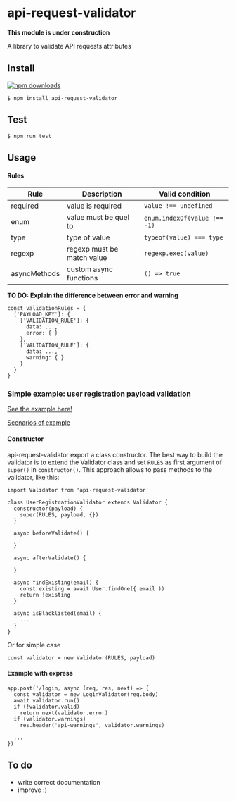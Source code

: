# api-request-validator

**This module is under construction**

A library to validate API requests attributes

## Install

[![npm downloads](https://img.shields.io/npm/dm/api-request-validator.svg?style=flat-square)](http://npm-stat.com/charts.html?package=api-request-validator&from=2015-09-01)

    $ npm install api-request-validator

## Test

    $ npm run test

## Usage

#### Rules

|  Rule           |      Description              | Valid condition                   |
|-----------------|-------------------------------|-----------------------------------|
| required        | value is required             | `value !== undefined`             |
| enum            | value must be quel to         | `enum.indexOf(value !== -1)`      |
| type            | type of value                 | `typeof(value) === type`          |
| regexp          | regexp must be match value    | `regexp.exec(value)`              |
| asyncMethods    | custom async functions        | `() => true`                      |

**TO DO: Explain the difference between error and warning**

    const validationRules = {
      ['PAYLOAD_KEY']: {
        ['VALIDATION_RULE']: { 
          data: ...,
          error: { }
        },
        ['VALIDATION_RULE']: { 
          data: ...,
          warning: { }
        }
      }
    }

### Simple example: user registration payload validation

[See the example here!](https://github.com/Pitbi/api-request-validator/blob/master/features/validators/UserRegistration.js)

[Scenarios of example](https://github.com/Pitbi/api-request-validator/blob/master/features/user_registration_validation.feature)

#### Constructor

api-request-validator export a class constructor. The best way to build the validator is to extend the Validator class and set `RULES` as first argument of `super()` in `constructor()`. This approach allows to pass methods to the validator, like this:



    import Validator from 'api-request-validator'
      
    class UserRegistrationValidator extends Validator {
      constructor(payload) {
        super(RULES, payload, {})
      }
      
      async beforeValidate() {
      
      }
      
      async afterValidate() {
      
      }
      
      async findExisting(email) {
        const existing = await User.findOne({ email ))
        return !existing
      }
      
      async isBlacklisted(email) {
        ...
      }
    }

Or for simple case

    const validator = new Validator(RULES, payload)

#### Example with express

    app.post('/login, async (req, res, next) => {
      const validator = new LoginValidator(req.body)
      await validator.run()
      if (!validator.valid)
        return next(validator.error)
      if (validator.warnings)
        res.header('api-warnings', validator.warnings)
      
      ...
    })

## To do

- write correct documentation
- improve :)